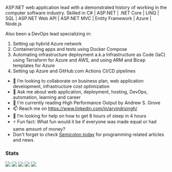 ASP.NET web application lead with a demonstrated history of working in the computer software industry. Skilled in C# | ASP.NET | .NET Core | LINQ | SQL | ASP.NET Web API | ASP.NET MVC | Entity Framework | Azure | Node.js

Also been a DevOps lead specializing in:
1. Setting up hybrid Azure network
1. Containerizing apps and tests using Docker Compose
1. Automating infrastructure deployment a.k.a Infrastructure as Code (IaC) using Terraform for Azure and AWS, and using ARM and Bicep templates for Azure
1. Setting up Azure and GitHub.com Actions CI/CD pipelines

- 👯 I’m looking to collaborate on business plan, web application development, infrastructure cost optimization
- 💬 Ask me about web application, deployment, hosting, DevOps, automation, learning and career
- :book: I'm currently reading High Performance Output by Andrew S. Grove
- 📫 Reach me on https://www.linkedin.com/in/arvindrsingh/
- 🤔 I’m looking for help on how to get 8 hours of sleep in 4 hours
- ⚡ Fun fact: What fun would it be if everyone was made equal or had same amount of money?
- Don't forget to check [Semicolon.today](https://semicolon.today) for programming related articles and news
### Stats

![](http://github-profile-summary-cards.vercel.app/api/cards/profile-details?username=vn7n24fzkq&theme=default)
![](http://github-profile-summary-cards.vercel.app/api/cards/repos-per-language?username=vn7n24fzkq&theme=default)
![](http://github-profile-summary-cards.vercel.app/api/cards/most-commit-language?username=vn7n24fzkq&theme=default)
![](http://github-profile-summary-cards.vercel.app/api/cards/stats?username=vn7n24fzkq&theme=default)
![](http://github-profile-summary-cards.vercel.app/api/cards/productive-time?username=vn7n24fzkq&theme=default&utcOffset=0)
